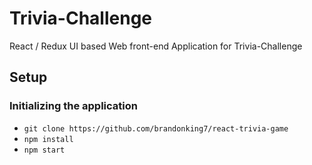 # Trivia-Challenge

React / Redux UI based Web front-end Application for Trivia-Challenge

## Setup

### Initializing the application

- `git clone https://github.com/brandonking7/react-trivia-game`
- `npm install`
- `npm start`
